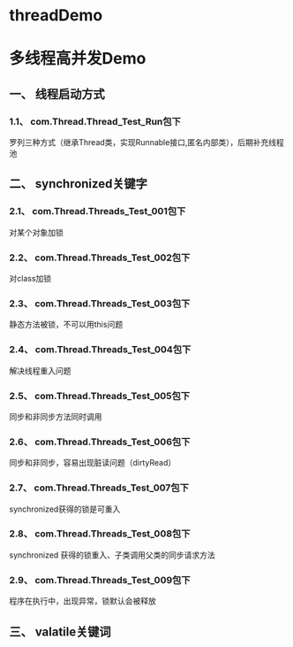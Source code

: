 # threadDemo
# 多线程高并发Demo
## 一、 线程启动方式
### 1.1、 com.Thread.Thread_Test_Run包下
罗列三种方式（继承Thread类，实现Runnable接口,匿名内部类），后期补充线程池

## 二、 synchronized关键字
### 2.1、 com.Thread.Threads_Test_001包下
对某个对象加锁
### 2.2、 com.Thread.Threads_Test_002包下
对class加锁
### 2.3、 com.Thread.Threads_Test_003包下
静态方法被锁，不可以用this问题
### 2.4、 com.Thread.Threads_Test_004包下
解决线程重入问题
### 2.5、 com.Thread.Threads_Test_005包下
同步和非同步方法同时调用
### 2.6、 com.Thread.Threads_Test_006包下
同步和非同步，容易出现脏读问题（dirtyRead）
### 2.7、 com.Thread.Threads_Test_007包下
synchronized获得的锁是可重入
### 2.8、 com.Thread.Threads_Test_008包下
synchronized 获得的锁重入、子类调用父类的同步请求方法
### 2.9、 com.Thread.Threads_Test_009包下
程序在执行中，出现异常，锁默认会被释放

## 三、 valatile关键词
